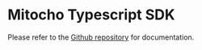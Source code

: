 # Mitocho Typescript SDK

Please refer to the [Github repository](https://github.com/yzaimoglu/mitocho) for documentation.
